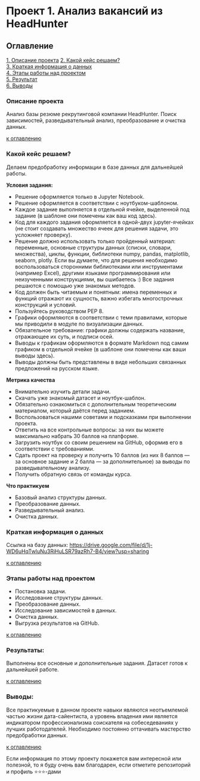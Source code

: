 # Проект 1. Анализ вакансий из HeadHunter

## Оглавление  
[1. Описание проекта](README.md#Описание-проекта)
[2. Какой кейс решаем?](README.md#Какой-кейс-решаем)  
[3. Краткая информация о данных](README.md#Краткая-информация-о-данных)  
[4. Этапы работы над проектом](README.md#Этапы-работы-над-проектом)  
[5. Результат](README.md#Результат)    
[6. Выводы](README.md#Выводы) 

### Описание проекта    
Анализ базы резюме рекрутинговой компании HeadHunter. Поиск зависимостей, разведывательный анализ, преобразование и очистка данных.

[к оглавлению](README.md#Оглавление)


### Какой кейс решаем?    
Делаем предобработку информации в базе данных для дальнейшей работы.

**Условия задания:**  
- Решение оформляется только в Jupyter Notebook.
- Решение оформляется в соответствии с ноутбуком-шаблоном.
- Каждое задание выполняется в отдельной ячейке, выделенной под задание (в шаблоне они помечены как ваш код здесь).
- Код для каждого задания оформляется в одной-двух jupyter-ячейках (не стоит создавать множество ячеек для решения задачи, это усложняет проверку).
- Решение должно использовать только пройденный материал: переменные, основные структуры данных (списки, словари, множества), циклы, функции, библиотеки numpy, pandas, matplotlib, seaborn, plotly. Если вы думаете, что для решения необходимо воспользоваться сторонними библиотеками или инструментами (например Excel), другими языками программирования или неизученными конструкциями, вы ошибаетесь :) Все задания решаются с помощью уже знакомых методов.
- Код должен быть читаемым и понятным: имена переменных и функций отражают их сущность, важно избегать многострочных конструкций и условий.
- Пользуйтесь руководством PEP 8.
- Графики оформляются в соответствии с теми правилами, которые мы приводили в модуле по визуализации данных.
- Обязательное требование: графики должны содержать название, отражающее их суть, и подписи осей.
- Выводы к графикам оформляются в формате Markdown под самим графиком в отдельной ячейке (в шаблоне они помечены как ваши выводы здесь).
- Выводы должны быть представлены в виде небольших связанных предложений на русском языке.

**Метрика качества**     
- Внимательно изучить детали задачи.
- Скачать уже знакомый датасет и ноутбук-шаблон.
- Обязательно ознакомиться с дополнительным теоретическим материалом, который даётся перед заданием.
- Воспользоваться нашими советами и подсказками при выполнении проекта.
- Ответить на все контрольные вопросы: за них вы можете максимально набрать 30 баллов на платформе.
- Загрузить ноутбук со своим решением на GitHub, оформив его в соответствии с требованиями.
- Сдать проект на проверку и получить 10 баллов (из них 8 баллов — за основное задание и 2 балла — за дополнительное) за выводы по разведывательному анализу.
- Получить обратную связь от команды курса.

**Что практикуем**     
- Базовый анализ структуры данных.
- Преобразование данных.
- Разведывательный анализ.
- Очистка данных.


### Краткая информация о данных
Ссылка на базу данных:
https://drive.google.com/file/d/1j-WD6uHqTwluNu3RiHuLSR79azRh7-B4/view?usp=sharing
  
[к оглавлению](README.md#Оглавление)


### Этапы работы над проектом  
- Постановка задачи.
- Исследование структуры данных.
- Преобразование данных.
- Исследование зависимостей в данных.
- Очистка данных.
- Выгрузка результатов на GitHub.

[к оглавлению](README.md#Оглавление)


### Результаты:  
Выполнены все основные и дополнительные задания. Датасет готов к дальнейшей работе.

[к оглавлению](README.md#Оглавление)


### Выводы:  
Все практикуемые в данном проекте навыки являются неотъемлемой частью жизни дата-сайентиста, а уровень владения ими является индикатором профессионализма соискателя на собеседеваниях у лучших работодателей. Необходимо постоянно оттачивать мастерство предобработки данных.

[к оглавлению](README.md#Оглавление)


Если информация по этому проекту покажется вам интересной или полезной, то я буду очень вам благодарен, если отметите репозиторий и профиль ⭐️⭐️⭐️-дами